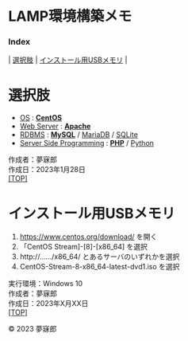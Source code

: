 # LAMP環境構築メモ <a id="TOP"></a>

### **Index**

| [選択肢](#202301281000) | [インストール用USBメモリ](#202301281748) |

<a id="202301281000"></a>
# <b>選択肢</b>

* [OS](https://ja.hostadvice.com/marketshare/os/jp/) : [**CentOS**](https://www.centos.org/)  
* [Web Server](https://manuon.com/webserver-share-ranking/#index_id4) : [**Apache**](https://httpd.apache.org/)  
* [RDBMS](https://db-engines.com/en/ranking) : [**MySQL**](https://www.mysql.com/jp/) / [MariaDB](https://mariadb.com/kb/ja/mariadb/) / [SQLite](https://sqlite.org/)  
* [Server Side Programming](https://w3techs.com/technologies/overview/programming_language) : [**PHP**](https://www.php.net/) / [Python](https://www.python.jp/)  

作成者：夢寐郎  
作成日：2023年1月28日  
[[TOP]](#TOP)  


<a id="202301281748"></a>
# <b>インストール用USBメモリ</b>

1. https://www.centos.org/download/ を開く
1. 「CentOS Stream]-[8]-[x86_64] を選択
1. http://……/x86_64/ とあるサーバのいずれかを選択
1. CentOS-Stream-8-x86_64-latest-dvd1.iso を選択

実行環境：Windows 10  
作成者：夢寐郎  
作成日：2023年X月XX日  
[[TOP]](#TOP)  


© 2023 夢寐郎
